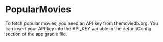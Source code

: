 # PopularMovies
To fetch popular movies, you need an API key from themoviedb.org. You can insert your API key into the API_KEY variable in the defaultConfig section of the app gradle file.
